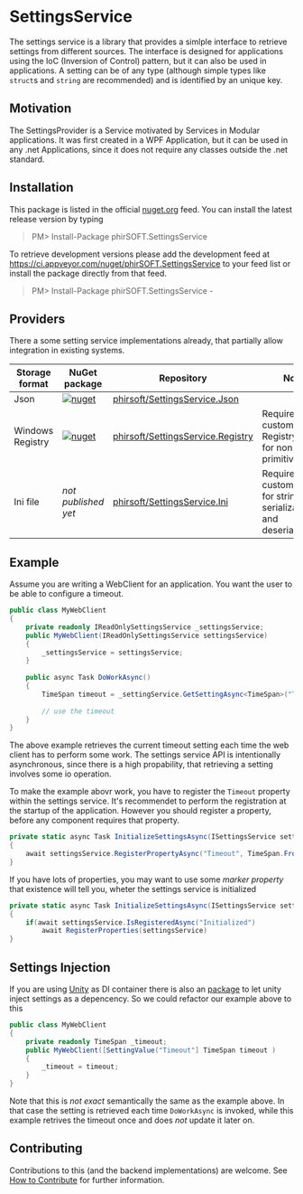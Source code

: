 # SettingsService
The settings service is a library that provides a simlple interface to retrieve settings from different sources. The interface is designed for applications using the IoC (Inversion of Control) pattern, but it can also be used in applications. A setting can be of any type (although simple types like `struct`s and `string` are recommended) and is identified by an unique key.

## Motivation
The SettingsProvider is a Service motivated by Services in Modular applications. It was first created in a WPF Application, but it can be used in any .net Applications, since it does not require any classes outside the .net standard.

## Installation
This package is listed in the official [nuget.org](https://www.nuget.org/packages/phirSOFT.SettingsService/) feed. You can install the latest release version by typing

> PM> Install-Package phirSOFT.SettingsService

To retrieve development versions please add the development feed at https://ci.appveyor.com/nuget/phirSOFT.SettingsService to your feed list or install the package directly from that feed.

> PM> Install-Package phirSOFT.SettingsService -

## Providers
There a some setting service implementations already, that partially allow integration in existing systems.

| Storage format | NuGet package | Repository | Notes |
| - | - | - | - |
| Json           | [![nuget](https://img.shields.io/nuget/v/phirSOFT.SettingsService.Json.svg)](https://www.nuget.org/packages/phirSOFT.SettingsService.Json/) | [phirsoft/SettingsService.Json](https://github.com/phirSOFT/SettingsService.Json) | |
| Windows Registry | [![nuget](https://img.shields.io/nuget/v/phirSOFT.SettingsService.Registry.svg)](https://www.nuget.org/packages/phirSOFT.SettingsService.Json/) | [phirsoft/SettingsService.Registry](https://github.com/phirSOFT/SettingsService.Registry) | Requires a custom RegistryAdapter for non primitive types |
| Ini file | _not published yet_ | [phirsoft/SettingsService.Ini](https://github.com/phirSOFT/SettingsService.Ini) | Requires a custom adapter for string serialization and deserialization |

## Example
Assume you are writing a WebClient for an application. You want the user to be able to configure a timeout. 

``` csharp
public class MyWebClient
{
    private readonly IReadOnlySettingsService _settingsService;
    public MyWebClient(IReadOnlySettingsService settingsService)
    {
        _settingsService = settingsService;
    }
    
    public async Task DoWorkAsync()
    {
        TimeSpan timeout = _settingService.GetSettingAsync<TimeSpan>("Timeout");
        
        // use the timeout
    }
}
```

The above example retrieves the current timeout setting each time the web client has to perform some work. The settings service API is intentionally asynchronous, since there is a high propability, that retrieving a setting involves some io operation.

To make the example abovr work, you have to register the `Timeout` property within the settings service. It's recommendet to perform the registration at the startup of the application. However you should register a property, before any component requires that property.
``` csharp
private static async Task InitializeSettingsAsync(ISettingsService settingsService)
{
    await settingsService.RegisterPropertyAsync("Timeout", TimeSpan.FromSeconds(30));
}
```

If you have lots of properties, you may want to use some _marker property_ that existence will tell you, wheter the settings service is initialized

``` csharp
private static async Task InitializeSettingsAsync(ISettingsService settingsService)
{
    if(await settingsService.IsRegisteredAsync("Initialized")
        await RegisterProperties(settingsService)
}
```

## Settings Injection
If you are using [Unity](https://github.com/unitycontainer) as DI container there is also an [package](https://github.com/phirSOFT/SettingsService.Unity) to let unity inject settings as a depencency. So we could refactor our example above to this

``` csharp
public class MyWebClient
{
    private readonly TimeSpan _timeout;
    public MyWebClient([SettingValue("Timeout"] TimeSpan timeout )
    {
        _timeout = timeout;
    }
}
```
Note that this is _not exact_ semantically the same as the example above. In that case the setting is retrieved each time `DoWorkAsync` is invoked, while this example retrives the timeout once and does _not_ update it later on.

## Contributing
Contributions to this (and the backend implementations) are welcome. See [How to Contribute](contributing.md) for further information.